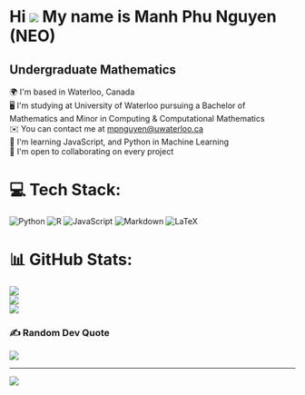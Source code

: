 Hi ![](https://user-images.githubusercontent.com/18350557/176309783-0785949b-9127-417c-8b55-ab5a4333674e.gif) My name is Manh Phu Nguyen (NEO)
===============================================================================================================================================

Undergraduate Mathematics
---------------------------------
🌍  I'm based in Waterloo, Canada<br>
🖥️  I'm studying at University of Waterloo pursuing a Bachelor of Mathematics and Minor in Computing & Computational Mathematics<br>
✉️  You can contact me at mpnguyen@uwaterloo.ca<br>
🧠  I'm learning JavaScript, and Python in Machine Learning <br>
🤝  I'm open to collaborating on every project


# 💻 Tech Stack:
![Python](https://img.shields.io/badge/python-3670A0?style=for-the-badge&logo=python&logoColor=ffdd54) ![R](https://img.shields.io/badge/r-%23276DC3.svg?style=for-the-badge&logo=r&logoColor=white) ![JavaScript](https://img.shields.io/badge/javascript-%23323330.svg?style=for-the-badge&logo=javascript&logoColor=%23F7DF1E) ![Markdown](https://img.shields.io/badge/markdown-%23000000.svg?style=for-the-badge&logo=markdown&logoColor=white) ![LaTeX](https://img.shields.io/badge/latex-%23008080.svg?style=for-the-badge&logo=latex&logoColor=white)
# 📊 GitHub Stats:
![](https://github-readme-stats.vercel.app/api?username=mpnguyenz&theme=vision-friendly-dark&hide_border=false&include_all_commits=false&count_private=false)<br/>
![](https://github-readme-streak-stats.herokuapp.com/?user=mpnguyenz&theme=vision-friendly-dark&hide_border=false)<br/>
![](https://github-readme-stats.vercel.app/api/top-langs/?username=mpnguyenz&theme=vision-friendly-dark&hide_border=false&include_all_commits=false&count_private=false&layout=compact)

### ✍️ Random Dev Quote
![](https://quotes-github-readme.vercel.app/api?type=vetical&theme=radical)

---
[![](https://visitcount.itsvg.in/api?id=mpnguyenz&icon=0&color=6)](https://visitcount.itsvg.in)
